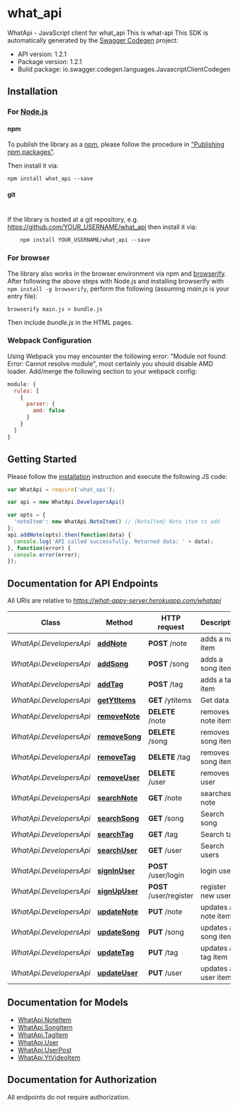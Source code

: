 # what_api

WhatApi - JavaScript client for what_api
This is what-api
This SDK is automatically generated by the [Swagger Codegen](https://github.com/swagger-api/swagger-codegen) project:

- API version: 1.2.1
- Package version: 1.2.1
- Build package: io.swagger.codegen.languages.JavascriptClientCodegen

## Installation

### For [Node.js](https://nodejs.org/)

#### npm

To publish the library as a [npm](https://www.npmjs.com/),
please follow the procedure in ["Publishing npm packages"](https://docs.npmjs.com/getting-started/publishing-npm-packages).

Then install it via:

```shell
npm install what_api --save
```

#### git
#
If the library is hosted at a git repository, e.g.
https://github.com/YOUR_USERNAME/what_api
then install it via:

```shell
    npm install YOUR_USERNAME/what_api --save
```

### For browser

The library also works in the browser environment via npm and [browserify](http://browserify.org/). After following
the above steps with Node.js and installing browserify with `npm install -g browserify`,
perform the following (assuming *main.js* is your entry file):

```shell
browserify main.js > bundle.js
```

Then include *bundle.js* in the HTML pages.

### Webpack Configuration

Using Webpack you may encounter the following error: "Module not found: Error:
Cannot resolve module", most certainly you should disable AMD loader. Add/merge
the following section to your webpack config:

```javascript
module: {
  rules: [
    {
      parser: {
        amd: false
      }
    }
  ]
}
```

## Getting Started

Please follow the [installation](#installation) instruction and execute the following JS code:

```javascript
var WhatApi = require('what_api');

var api = new WhatApi.DevelopersApi()

var opts = { 
  'noteItem': new WhatApi.NoteItem() // {NoteItem} Note item to add
};
api.addNote(opts).then(function(data) {
  console.log('API called successfully. Returned data: ' + data);
}, function(error) {
  console.error(error);
});


```

## Documentation for API Endpoints

All URIs are relative to *https://what-appy-server.herokuapp.com/whatapi*

Class | Method | HTTP request | Description
------------ | ------------- | ------------- | -------------
*WhatApi.DevelopersApi* | [**addNote**](docs/DevelopersApi.md#addNote) | **POST** /note | adds a note item
*WhatApi.DevelopersApi* | [**addSong**](docs/DevelopersApi.md#addSong) | **POST** /song | adds a song item
*WhatApi.DevelopersApi* | [**addTag**](docs/DevelopersApi.md#addTag) | **POST** /tag | adds a tag item
*WhatApi.DevelopersApi* | [**getYtItems**](docs/DevelopersApi.md#getYtItems) | **GET** /ytitems | Get data
*WhatApi.DevelopersApi* | [**removeNote**](docs/DevelopersApi.md#removeNote) | **DELETE** /note | removes a note item
*WhatApi.DevelopersApi* | [**removeSong**](docs/DevelopersApi.md#removeSong) | **DELETE** /song | removes a song item
*WhatApi.DevelopersApi* | [**removeTag**](docs/DevelopersApi.md#removeTag) | **DELETE** /tag | removes a song item
*WhatApi.DevelopersApi* | [**removeUser**](docs/DevelopersApi.md#removeUser) | **DELETE** /user | removes a user
*WhatApi.DevelopersApi* | [**searchNote**](docs/DevelopersApi.md#searchNote) | **GET** /note | searches note
*WhatApi.DevelopersApi* | [**searchSong**](docs/DevelopersApi.md#searchSong) | **GET** /song | Search song
*WhatApi.DevelopersApi* | [**searchTag**](docs/DevelopersApi.md#searchTag) | **GET** /tag | Search tag
*WhatApi.DevelopersApi* | [**searchUser**](docs/DevelopersApi.md#searchUser) | **GET** /user | Search users
*WhatApi.DevelopersApi* | [**signInUser**](docs/DevelopersApi.md#signInUser) | **POST** /user/login | login user
*WhatApi.DevelopersApi* | [**signUpUser**](docs/DevelopersApi.md#signUpUser) | **POST** /user/register | register new user
*WhatApi.DevelopersApi* | [**updateNote**](docs/DevelopersApi.md#updateNote) | **PUT** /note | updates a note item
*WhatApi.DevelopersApi* | [**updateSong**](docs/DevelopersApi.md#updateSong) | **PUT** /song | updates a song item
*WhatApi.DevelopersApi* | [**updateTag**](docs/DevelopersApi.md#updateTag) | **PUT** /tag | updates a tag item
*WhatApi.DevelopersApi* | [**updateUser**](docs/DevelopersApi.md#updateUser) | **PUT** /user | updates a user item


## Documentation for Models

 - [WhatApi.NoteItem](docs/NoteItem.md)
 - [WhatApi.SongItem](docs/SongItem.md)
 - [WhatApi.TagItem](docs/TagItem.md)
 - [WhatApi.User](docs/User.md)
 - [WhatApi.UserPost](docs/UserPost.md)
 - [WhatApi.YtVideoItem](docs/YtVideoItem.md)


## Documentation for Authorization

 All endpoints do not require authorization.


